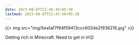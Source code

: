```yaml
---
date: 2023-08-07T21:46:45+05:30
lastmod: 2023-08-07T21:47:56+05:30
---
```


{{< img src="img/5ea1af7f94f59413ccc602de2f936216.jpg" >}}

Getting rich in Minecraft. Need to get in irl😌
